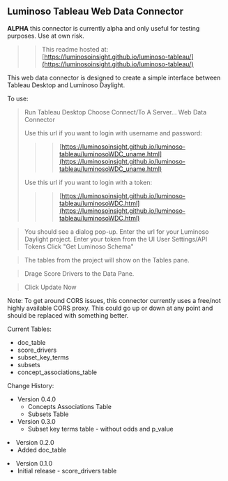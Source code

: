 ## Luminoso Tableau Web Data Connector

**ALPHA** this connector is currently alpha and only useful for testing purposes. Use at own risk.
>> This readme hosted at: [https://luminosoinsight.github.io/luminoso-tableau/](https://luminosoinsight.github.io/luminoso-tableau/)

This web data connector is designed to create a simple interface between Tableau Desktop and Luminoso Daylight.

To use:

> Run Tableau Desktop
> Choose Connect/To A Server...
> Web Data Connector
>
> Use this url if you want to login with username and password:
>>> [https://luminosoinsight.github.io/luminoso-tableau/luminosoWDC_uname.html](https://luminosoinsight.github.io/luminoso-tableau/luminosoWDC_uname.html)
>
> Use this url if you want to login with a token:
>>> [https://luminosoinsight.github.io/luminoso-tableau/luminosoWDC.html](https://luminosoinsight.github.io/luminoso-tableau/luminosoWDC.html)

> You should see a dialog pop-up.
> Enter the url for your Luminoso Daylight project.
> Enter your token from the UI User Settings/API Tokens
> Click "Get Luminoso Schema"

> The tables from the project will show on the Tables pane.

> Drage Score Drivers to the Data Pane.

> Click Update Now

Note: To get around CORS issues, this connector currently uses a free/not highly available CORS proxy. This could go up or down at any point and should be replaced with something better.

Current Tables:
 - doc_table
 - score_drivers
 - subset_key_terms
 - subsets
 - concept_associations_table

Change History:
 - Version 0.4.0
   - Concepts Associations Table
   - Subsets Table
 - Version 0.3.0
   - Subset key terms table - without odds and p_value</li></ul>
- Version 0.2.0
   - Added doc_table</li></ul>
- Version 0.1.0
   - Initial release - score_drivers table
